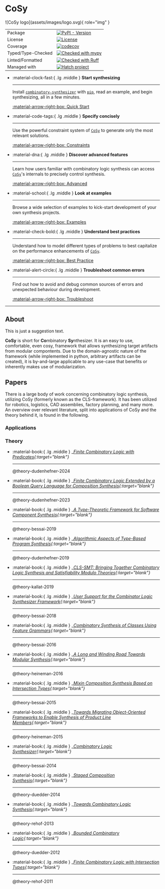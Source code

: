 # CoSy
<div class="grid" markdown>
![CoSy logo](assets/images/logo.svg){ role="img" }

|                    |                                                                                                                                                                                                                                        |
|--------------------|----------------------------------------------------------------------------------------------------------------------------------------------------------------------------------------------------------------------------------------|
| Package            | [![PyPI - Version](https://img.shields.io/pypi/v/combinatory-synthesizer.svg?style=for-the-badge&logo=pypi&label=&labelColor=grey&logoColor=gold&pypiBaseUrl=https://test.pypi.org)](https://pypi.org/project/combinatory-synthesizer) |
| License            | [![License](https://img.shields.io/github/license/tudo-seal/cosy-draft?style=for-the-badge&color=9E2165&logo=apache&label=&labelColor=grey)](https://opensource.org/licenses/Apache-2.0)                                               |
| Coverage           | [![codecov](https://img.shields.io/codecov/c/github/tudo-seal/cosy-draft?style=for-the-badge&token=40E83ABJV4&logo=codecov&label=&labelColor=grey)](https://codecov.io/github/tudo-seal/cosy-draft)                                    |
| Typed/Type-Checked | [![Checked with mypy](https://img.shields.io/badge/endpoint?style=for-the-badge&url=https://raw.githubusercontent.com/tudo-seal/cosy-draft/main/docs/assets/badges/mypy.json)](http://mypy-lang.org/)                                  |
| Linted/Formatted   | [![Checked with Ruff](https://img.shields.io/endpoint?style=for-the-badge&url=https://raw.githubusercontent.com/astral-sh/ruff/main/assets/badge/v2.json&color=4051b5)](https://github.com/astral-sh/ruff)                             |
| Managed with       | [![Hatch project](https://img.shields.io/badge/%F0%9F%A5%9A-Hatch-4051b5.svg?style=for-the-badge)](https://hatch.pypa.io/latest/)                                                                                                      |

</div>

<div class="grid cards" markdown>

-   :material-clock-fast:{ .lg .middle } __Start synthesizing__

    ---

    Install [`combinatory-synthesizer`](https://pypi.org/project/combinatory-synthesizer/) 
    with [`pip`](https://pypi.org/project/pip/), 
    read an example, 
    and begin synthesizing, all in a few minutes. 

    [:material-arrow-right-box: Quick Start](quick-start.md)  

-   :material-code-tags:{ .lg .middle } __Specify concisely__

    ---

    Use the powerful constraint system of [`CoSy`](https://github.com/tudo-seal/cosy-draft) to generate 
    only the most relevant solutions.  

    [:material-arrow-right-box: Constraints](features/constraints.md) 

-   :material-dna:{ .lg .middle } __Discover advanced features__

    ---

    Learn how users familiar with combinatory logic synthesis can access 
    [`CoSy`](https://github.com/tudo-seal/cosy-draft)'s internals to precisely control synthesis. 

    [:material-arrow-right-box: Advanced](features/advanced.md)

-   :material-school:{ .lg .middle } __Look at examples__

    ---

    Browse a wide selection of examples to kick-start development of your own synthesis projects. 

    [:material-arrow-right-box: Examples](examples/introduction.md)

-   :material-check-bold:{ .lg .middle } __Understand best practices__

    ---

    Understand how to model different types of problems to best capitalize on the performance enhancements of 
    [`CoSy`](https://github.com/tudo-seal/cosy-draft). 

    [:material-arrow-right-box: Best Practice](guidelines/best-practice.md)

-   :material-alert-circle:{ .lg .middle } __Troubleshoot common errors__

    ---

    Find out how to avoid and debug common sources of errors and unexpected behaviour during development.  

    [:material-arrow-right-box: Troubleshoot](guidelines/troubleshoot.md)


</div>

-----

## About
This is just a suggestion text. 

**CoSy** is short for **Co**mbinatory **Sy**nthesizer. 
It is an easy to use, comfortable, even cosy, framework that allows synthesizing target artifacts from modular compontents. 
Due to the domain-agnostic nature of the framework (while implemented in python, arbitrary artifacts can be created), 
it is by-and-large applicable to any use-case that benefits or inherently makes use of modularization. 

## Papers
There is a large body of work concerning combinatory logic synthesis, utilizing CoSy (formerly known as the CLS-framework). 
It has been utilized for robotics, logistics, CAD assemblies, factory planning, and many more. 
An overview over relevant literature, split into applications of CoSy and the theory behind it, is found in the following.
### Applications

### Theory
<div class="grid cards" style="grid-template-columns:repeat(1,minmax(min(100%,16rem),1fr))!important" markdown>

-   :material-book:{ .lg .middle } __[Finite Combinatory Logic with Predicates](https://doi.org/10.4230/LIPIcs.TYPES.2023.2){:target="_blank"}__

    ---

    @theory-dudenhefner-2024
    
 

-   :material-book:{ .lg .middle } __[Finite Combinatory Logic Extended by a Boolean Query Language for Composition Synthesis](https://types2023.webs.upv.es/TYPES2023.pdf){:target="_blank"}__

    ---

    @theory-dudenhefner-2023
    
 

-   :material-book:{ .lg .middle } __[A Type-Theoretic Framework for Software Component Synthesis](http://doi.org/10.17877/DE290R-20320){:target="_blank"}__

    ---

    @theory-bessai-2019
    
 

-   :material-book:{ .lg .middle } __[Algorithmic Aspects of Type-Based Program Synthesis](https://doi.org/10.17877/de290r-20108){:target="_blank"}__

    ---

    @theory-dudenhefner-2019
    
 

-   :material-book:{ .lg .middle } __[CLS-SMT: Bringing Together Combinatory Logic Synthesis and Satisfiability Modulo Theories](https://doi.org/10.4204/EPTCS.301.7){:target="_blank"}__

    ---

    @theory-kallat-2019
    
 

-   :material-book:{ .lg .middle } __[User Support for the Combinator Logic Synthesizer Framework](https://doi.org/10.4204/EPTCS.284.2){:target="_blank"}__

    ---

    @theory-bessai-2018
    
 

-   :material-book:{ .lg .middle } __[Combinatory Synthesis of Classes Using Feature Grammars](https://doi.org/10.1007/978-3-319-28934-2_7){:target="_blank"}__

    ---

    @theory-bessai-2016
    
 

-   :material-book:{ .lg .middle } __[A Long and Winding Road Towards Modular Synthesis](https://doi.org/10.1007/978-3-319-47166-2_21){:target="_blank"}__

    ---

    @theory-heineman-2016
    
 

-   :material-book:{ .lg .middle } __[Mixin Composition Synthesis Based on Intersection Types](https://doi.org/10.4230/LIPIcs.TLCA.2015.76){:target="_blank"}__

    ---

    @theory-bessai-2015
    
 

-   :material-book:{ .lg .middle } __[Towards Migrating Object-Oriented Frameworks to Enable Synthesis of Product Line Members](https://doi.org/10.1145/2791060.2791076){:target="_blank"}__

    ---

    @theory-heineman-2015
    
 

-   :material-book:{ .lg .middle } __[Combinatory Logic Synthesizer](https://doi.org/10.1007/978-3-662-45234-9_3){:target="_blank"}__

    ---

    @theory-bessai-2014
    
 

-   :material-book:{ .lg .middle } __[Staged Composition Synthesis](https://doi.org/10.1007/978-3-642-54833-8_5){:target="_blank"}__

    ---

    @theory-duedder-2014
    
 

-   :material-book:{ .lg .middle } __[Towards Combinatory Logic Synthesis](#){:target="_blank"}__

    ---

    @theory-rehof-2013



-   :material-book:{ .lg .middle } __[Bounded Combinatory Logic](https://doi.org/10.4230/LIPICS.CSL.2012.243){:target="_blank"}__

    ---

    @theory-duedder-2012
    
 

-   :material-book:{ .lg .middle } __[Finite Combinatory Logic with Intersection Types](https://doi.org/10.1007/978-3-642-21691-6_15){:target="_blank"}__

    ---

    @theory-rehof-2011
    
 
</div>
